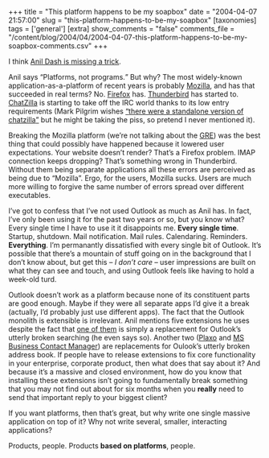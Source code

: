 +++
title = "This platform happens to be my soapbox"
date = "2004-04-07 21:57:00"
slug = "this-platform-happens-to-be-my-soapbox"
[taxonomies]
tags = ['general']
[extra]
show_comments = "false"
comments_file = "/content/blog/2004/04/2004-04-07-this-platform-happens-to-be-my-soapbox-comments.csv"
+++

I think [Anil Dash is missing a trick](http://www.dashes.com/anil/2004/03/19/outlook_as_a_pl).

Anil says <q cite="http://www.dashes.com/anil/2004/03/19/outlook_as_a_pl">Platforms, not programs.</q> But why? The most widely-known application-as-a-platform of recent years is probably [Mozilla](http://www.mozilla.org), and has that succeeded in real terms? No. [Firefox](http://www.mozilla.org/products/firefox/) has. [Thunderbird](http://www.mozilla.org/projects/thunderbird/) has started to. [ChatZilla](http://www.mozilla.org/projects/rt-messaging/chatzilla/) is starting to take off the IRC world thanks to its low entry requirements (Mark Pilgrim wishes [<q cite="http://diveintomark.org/archives/blinks/2004/03/#b3500">there were a standalone version of chatzilla</q>](http://diveintomark.org/archives/blinks/2004/03/#b3500) but he might be taking the piss, so pretend I never mentioned it).

Breaking the Mozilla platform (we’re not talking about the [GRE](http://www.mozilla.org/projects/embedding/GRE.html)) was the best thing that could possibly have happened because it lowered user expectations. Your website doesn’t render? That’s a Firefox problem. IMAP connection keeps dropping? That’s something wrong in Thunderbird. Without them being separate applications all these errors are perceived as being due to “Mozilla”. Ergo, for the users, Mozilla sucks. Users are much more willing to forgive the same number of errors spread over different executables.

I’ve got to confess that I’ve not used Outlook as much as Anil has. In fact, I’ve only been using it for the past two years or so, but you know what? Every single time I have to use it it disappoints me. **Every single time**. Startup, shutdown. Mail notification. Mail rules. Calendaring. Reminders. **Everything**. I’m permanantly dissatisfied with every single bit of Outlook. It’s possible that there’s a mountain of stuff going on in the background that I don’t know about, but get this – *I don’t care* – user impressions are built on what they can see and touch, and using Outlook feels like having to hold a week-old turd.

Outlook doesn’t work as a platform because none of its constituent parts are good enough. Maybe if they were all separate apps I’d give it a break (actually, I’d probably just use different apps). The fact that the Outlook monolith is extensible is irrelevant. Anil mentions five extensions he uses despite the fact that [one of them](http://www.lookoutsoft.com/) is simply a replacement for Outlook’s utterly broken searching (he even says so). Another two ([Plaxo](http://www.plaxo.com/) and [MS Business Contact Manager](http://www.microsoft.com/office/outlook/contactmanager/prodinfo/default.mspx)) are replacements for Oulook’s utterly broken address book. If people have to release extensions to fix core functionality in your enterprise, corporate product, then what does that say about it? And because it’s a massive and closed environment, how do you know that installing these extensions isn’t going to fundamentally break something that you may not find out about for six months when you **really** need to send that important reply to your biggest client?

If you want platforms, then that’s great, but why write one single massive application on top of it? Why not write several, smaller, interacting applications?

Products, people. Products **based on platforms**, people.
